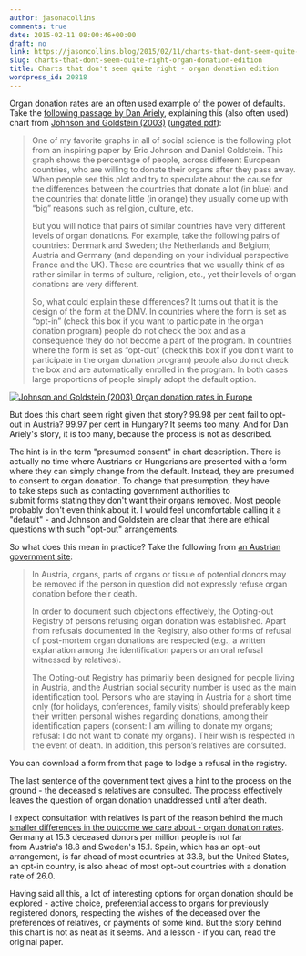 ```yaml
---
author: jasonacollins
comments: true
date: 2015-02-11 08:00:46+00:00
draft: no
link: https://jasoncollins.blog/2015/02/11/charts-that-dont-seem-quite-right-organ-donation-edition/
slug: charts-that-dont-seem-quite-right-organ-donation-edition
title: Charts that don't seem quite right - organ donation edition
wordpress_id: 20818
---
```


Organ donation rates are an often used example of the power of defaults. Take the [following passage by Dan Ariely](http://freakonomics.com/2008/04/08/how-much-progress-have-psychology-and-psychiatry-really-made-a-freakonomics-quorum/), explaining this (also often used) chart from [Johnson and Goldstein (2003)](http://www.sciencemag.org/content/302/5649/1338) ([ungated pdf](http://www.dangoldstein.com/papers/DefaultsScience.pdf)):


<blockquote>One of my favorite graphs in all of social science is the following plot from an inspiring paper by Eric Johnson and Daniel Goldstein. This graph shows the percentage of people, across different European countries, who are willing to donate their organs after they pass away. When people see this plot and try to speculate about the cause for the differences between the countries that donate a lot (in blue) and the countries that donate little (in orange) they usually come up with “big” reasons such as religion, culture, etc.

But you will notice that pairs of similar countries have very different levels of organ donations. For example, take the following pairs of countries: Denmark and Sweden; the Netherlands and Belgium; Austria and Germany (and depending on your individual perspective France and the UK). These are countries that we usually think of as rather similar in terms of culture, religion, etc., yet their levels of organ donations are very different.

So, what could explain these differences? It turns out that it is the design of the form at the DMV. In countries where the form is set as “opt-in” (check this box if you want to participate in the organ donation program) people do not check the box and as a consequence they do not become a part of the program. In countries where the form is set as “opt-out” (check this box if you don’t want to participate in the organ donation program) people also do not check the box and are automatically enrolled in the program. In both cases large proportions of people simply adopt the default option.</blockquote>


[![Johnson and Goldstein (2003) Organ donation rates in Europe](https://jasonallancollins.files.wordpress.com/2015/02/johnson-and-goldstein-2003-organ-donation-rates-in-europe.png?w=620)](https://jasonallancollins.files.wordpress.com/2015/02/johnson-and-goldstein-2003-organ-donation-rates-in-europe.png)

But does this chart seem right given that story? 99.98 per cent fail to opt-out in Austria? 99.97 per cent in Hungary? It seems too many. And for Dan Ariely's story, it is too many, because the process is not as described.

The hint is in the term "presumed consent" in chart description. There is actually no time where Austrians or Hungarians are presented with a form where they can simply change from the default. Instead, they are presumed to consent to organ donation. To change that presumption, they have to take steps such as contacting government authorities to submit forms stating they don't want their organs removed. Most people probably don't even think about it. I would feel uncomfortable calling it a "default" - and Johnson and Goldstein are clear that there are ethical questions with such "opt-out" arrangements.

So what does this mean in practice? Take the following from [an Austrian government site](http://www.goeg.at/en/Opting-out-Registry):


<blockquote>In Austria, organs, parts of organs or tissue of potential donors may be removed if the person in question did not expressly refuse organ donation before their death.

In order to document such objections effectively, the Opting-out Registry of persons refusing organ donation was established. Apart from refusals documented in the Registry, also other forms of refusal of post-mortem organ donations are respected (e.g., a written explanation among the identification papers or an oral refusal witnessed by relatives).

The Opting-out Registry has primarily been designed for people living in Austria, and the Austrian social security number is used as the main identification tool. Persons who are staying in Austria for a short time only (for holidays, conferences, family visits) should preferably keep their written personal wishes regarding donations, among their identification papers (consent: I am willing to donate my organs; refusal: I do not want to donate my organs). Their wish is respected in the event of death. In addition, this person’s relatives are consulted.</blockquote>


You can download a form from that page to lodge a refusal in the registry.

The last sentence of the government text gives a hint to the process on the ground - the deceased's relatives are consulted. The process effectively leaves the question of organ donation unaddressed until after death.

I expect consultation with relatives is part of the reason behind the much [smaller differences in the outcome we care about - organ donation rates](http://en.wikipedia.org/wiki/International_organ_donor_rates#Europe). Germany at 15.3 deceased donors per million people is not far from Austria's 18.8 and Sweden's 15.1. Spain, which has an opt-out arrangement, is far ahead of most countries at 33.8, but the United States, an opt-in country, is also ahead of most opt-out countries with a donation rate of 26.0.

Having said all this, a lot of interesting options for organ donation should be explored - active choice, preferential access to organs for previously registered donors, respecting the wishes of the deceased over the preferences of relatives, or payments of some kind. But the story behind this chart is not as neat as it seems. And a lesson - if you can, read the original paper.
